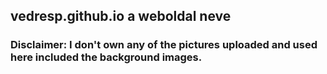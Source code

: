 ## vedresp.github.io a weboldal neve
### Disclaimer: I don't own any of the pictures uploaded and used here included the background images.
